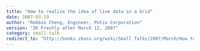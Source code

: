 ```yaml
---
title: "How to realize the idea of live data in a Grid"
date: 2007-03-19
author: "Robbie Cheng, Engineer, Potix Corporation"
version: "ZK Freshly after March 12, 2007"
category: small-talk
redirect_to: "http://books.zkoss.org/wiki/Small Talks/2007/March/How to realize the idea of live data in a Grid"
---
```

